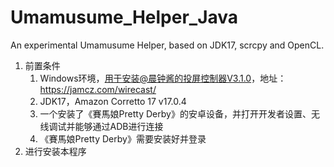# Umamusume_Helper_Java

An experimental Umamusume Helper, based on JDK17, scrcpy and OpenCL.

1. 前置条件
   1. Windows环境，用于安装@晨钟酱的投屏控制器V3.1.0，地址：https://jamcz.com/wirecast/
   2. JDK17，Amazon Corretto 17 v17.0.4
   3. 一个安装了《賽馬娘Pretty Derby》的安卓设备，并打开开发者设置、无线调试并能够通过ADB进行连接
   4. 《賽馬娘Pretty Derby》需要安装好并登录
2. 进行安装本程序
